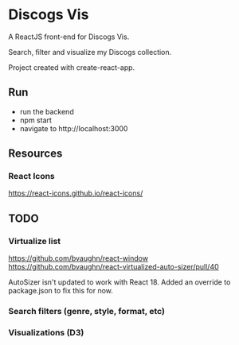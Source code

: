 # Discogs Vis

A ReactJS front-end for Discogs Vis.

Search, filter and visualize my Discogs collection.

Project created with create-react-app.

## Run

- run the backend
- npm start
- navigate to http://localhost:3000

## Resources

### React Icons

https://react-icons.github.io/react-icons/

## TODO

### Virtualize list
https://github.com/bvaughn/react-window
https://github.com/bvaughn/react-virtualized-auto-sizer/pull/40

AutoSizer isn't updated to work with React 18. Added an override to package.json to fix this for now.

### Search filters (genre, style, format, etc)

### Visualizations (D3)